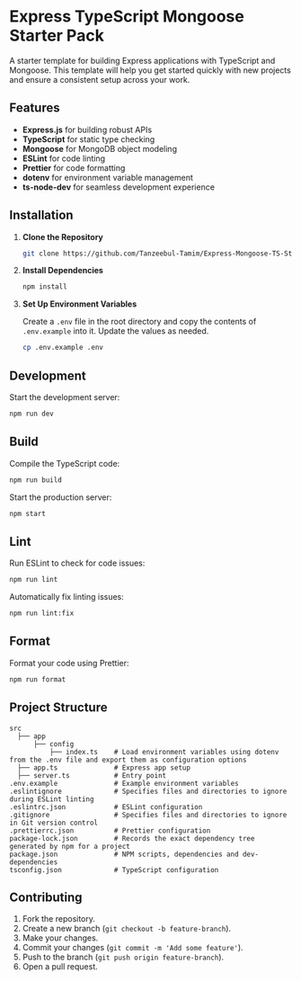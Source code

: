 # Express TypeScript Mongoose Starter Pack

A starter template for building Express applications with TypeScript and Mongoose. This template will help you get started quickly with new projects and ensure a consistent setup across your work.

## Features

- **Express.js** for building robust APIs
- **TypeScript** for static type checking
- **Mongoose** for MongoDB object modeling
- **ESLint** for code linting
- **Prettier** for code formatting
- **dotenv** for environment variable management
- **ts-node-dev** for seamless development experience

## Installation

1. **Clone the Repository**

   ```bash
   git clone https://github.com/Tanzeebul-Tamim/Express-Mongoose-TS-Starter_Pack
   ```

2. **Install Dependencies**

   ```bash
   npm install
   ```

3. **Set Up Environment Variables**

   Create a `.env` file in the root directory and copy the contents of `.env.example` into it. Update the values as needed.

   ```bash
   cp .env.example .env
   ```

## Development

Start the development server:

```bash
npm run dev
```

## Build

Compile the TypeScript code:

```bash
npm run build
```

Start the production server:

```bash
npm start
```

## Lint

Run ESLint to check for code issues:

```bash
npm run lint
```

Automatically fix linting issues:

```bash
npm run lint:fix
```

## Format

Format your code using Prettier:

```bash
npm run format
```

## Project Structure

```
src
  ├── app
      ├── config
          ├── index.ts    # Load environment variables using dotenv from the .env file and export them as configuration options
  ├── app.ts              # Express app setup
  ├── server.ts           # Entry point
.env.example              # Example environment variables
.eslintignore             # Specifies files and directories to ignore during ESLint linting
.eslintrc.json            # ESLint configuration
.gitignore                # Specifies files and directories to ignore in Git version control
.prettierrc.json          # Prettier configuration
package-lock.json         # Records the exact dependency tree generated by npm for a project
package.json              # NPM scripts, dependencies and dev-dependencies
tsconfig.json             # TypeScript configuration
```

## Contributing

1. Fork the repository.
2. Create a new branch (`git checkout -b feature-branch`).
3. Make your changes.
4. Commit your changes (`git commit -m 'Add some feature'`).
5. Push to the branch (`git push origin feature-branch`).
6. Open a pull request.
